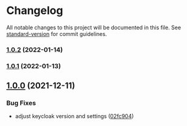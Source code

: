 # Changelog

All notable changes to this project will be documented in this file. See [standard-version](https://github.com/conventional-changelog/standard-version) for commit guidelines.

### [1.0.2](https://github.com/innovation-hub-bergisches-rheinland/prox-job-service/compare/v1.0.1...v1.0.2) (2022-01-14)

### [1.0.1](https://github.com/innovation-hub-bergisches-rheinland/prox-job-service/compare/v1.0.0...v1.0.1) (2022-01-13)

## [1.0.0](https://github.com/innovation-hub-bergisches-rheinland/prox-job-service/compare/v0.2.0...v1.0.0) (2021-12-11)

### Bug Fixes

- adjust keycloak version and settings ([02fc904](https://github.com/innovation-hub-bergisches-rheinland/prox-job-service/commit/02fc904bc52dc1067e0bb85e0d39fdbedf92fe78))
